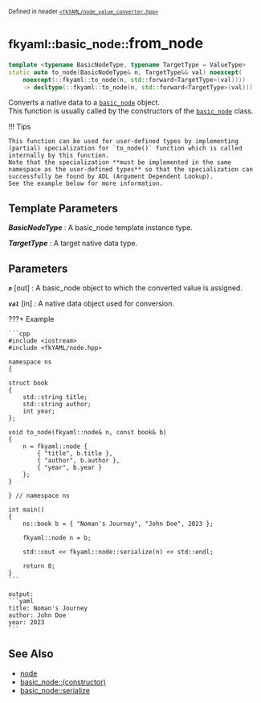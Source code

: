 <small>Defined in header [`<fkYAML/node_value_converter.hpp>`](https://github.com/fktn-k/fkYAML/blob/develop/include/fkYAML/node_value_converter.hpp)</small>

# <small>fkyaml::basic_node::</small>from_node

```cpp
template <typename BasicNodeType, typename TargetType = ValueType>
static auto to_node(BasicNodeType& n, TargetType&& val) noexcept(
    noexcept(::fkyaml::to_node(n, std::forward<TargetType>(val))))
    -> decltype(::fkyaml::to_node(n, std::forward<TargetType>(val)))
```

Converts a native data to a [`basic_node`](../basic_node/index.md) object.  
This function is usually called by the constructors of the [`basic_node`](../basic_node/index.md) class.  

!!! Tips

    This function can be used for user-defined types by implementing (partial) specialization for `to_node()` function which is called internally by this function.  
    Note that the specialization **must be implemented in the same namespace as the user-defined types** so that the specialization can successfully be found by ADL (Argument Dependent Lookup).  
    See the example below for more information.  

## **Template Parameters**

***BasicNodeType***
:   A basic_node template instance type.

***TargetType***
:   A target native data type.

## **Parameters**

***`n`*** [out]
:   A basic_node object to which the converted value is assigned.

***`val`*** [in]
:   A native data object used for conversion.

???+ Example

    ```cpp
    #include <iostream>
    #include <fkYAML/node.hpp>

    namespace ns
    {

    struct book
    {
        std::string title;
        std::string author;
        int year;
    };

    void to_node(fkyaml::node& n, const book& b)
    {
        n = fkyaml::node {
            { "title", b.title },
            { "author", b.author },
            { "year", b.year }
        };
    }

    } // namespace ns

    int main()
    {
        ns::book b = { "Noman's Journey", "John Doe", 2023 };

        fkyaml::node n = b;

        std::cout << fkyaml::node::serialize(n) << std::endl;

        return 0;
    }
    ```

    output:
    ```yaml
    title: Noman's Journey
    author: John Doe
    year: 2023
    ```

## **See Also**

* [node](../basic_node/node.md)
* [basic_node::(constructor)](../basic_node/constructor.md)
* [basic_node::serialize](../basic_node/serialize.md)
